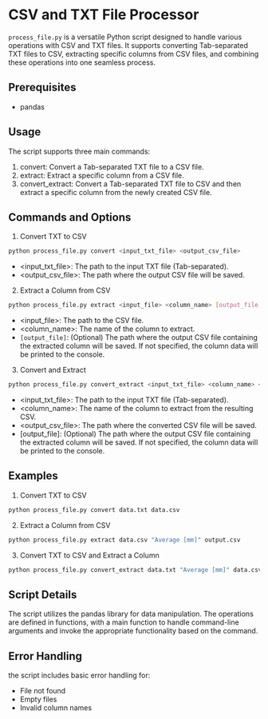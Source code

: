 # CSV and TXT File Processor

`process_file.py` is a versatile Python script designed to handle various operations with CSV and TXT files. It supports converting Tab-separated TXT files to CSV, extracting specific columns from CSV files, and combining these operations into one seamless process.

## Prerequisites

- pandas


## Usage

The script supports three main commands:

1. convert: Convert a Tab-separated TXT file to a CSV file.
2. extract: Extract a specific column from a CSV file.
3. convert_extract: Convert a Tab-separated TXT file to CSV and then extract a specific column from the newly created CSV file.

## Commands and Options

1. Convert TXT to CSV

```bash
python process_file.py convert <input_txt_file> <output_csv_file>
```

- <input_txt_file>: The path to the input TXT file (Tab-separated).
- <output_csv_file>: The path where the output CSV file will be saved.

2. Extract a Column from CSV

```bash
python process_file.py extract <input_file> <column_name> [output_file]
```

- <input_file>: The path to the CSV file.
- <column_name>: The name of the column to extract.
- `[output_file]`: (Optional) The path where the output CSV file containing the extracted column will be saved. If not specified, the column data will be printed to the console.

3. Convert and Extract

```bash
python process_file.py convert_extract <input_txt_file> <column_name> <output_csv_file> [output_file]
```

- <input_txt_file>: The path to the input TXT file (Tab-separated).
- <column_name>: The name of the column to extract from the resulting CSV.
- <output_csv_file>: The path where the converted CSV file will be saved.
- [output_file]: (Optional) The path where the output CSV file containing the extracted column will be saved. If not specified, the column data will be printed to the console.

## Examples

1. Convert TXT to CSV

``` bash
python process_file.py convert data.txt data.csv
```

2. Extract a Column from CSV

```bash
python process_file.py extract data.csv "Average [mm]" output.csv
```

3. Convert TXT to CSV and Extract a Column

```bash
python process_file.py convert_extract data.txt "Average [mm]" data.csv output.csv
```

## Script Details

The script utilizes the pandas library for data manipulation. The operations are defined in functions, with a main function to handle command-line arguments and invoke the appropriate functionality based on the command.

## Error Handling

the script includes basic error handling for:

- File not found
- Empty files
- Invalid column names

